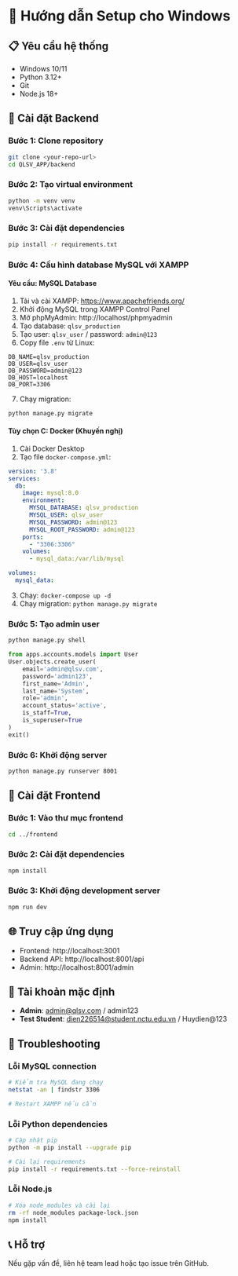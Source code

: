 # 🚀 Hướng dẫn Setup cho Windows

## 📋 Yêu cầu hệ thống
- Windows 10/11
- Python 3.12+
- Git
- Node.js 18+

## 🔧 Cài đặt Backend

### Bước 1: Clone repository
```bash
git clone <your-repo-url>
cd QLSV_APP/backend
```

### Bước 2: Tạo virtual environment
```bash
python -m venv venv
venv\Scripts\activate
```

### Bước 3: Cài đặt dependencies
```bash
pip install -r requirements.txt
```

### Bước 4: Cấu hình database MySQL với XAMPP

#### Yêu cầu: MySQL Database
1. Tải và cài XAMPP: https://www.apachefriends.org/
2. Khởi động MySQL trong XAMPP Control Panel
3. Mở phpMyAdmin: http://localhost/phpmyadmin
4. Tạo database: `qlsv_production`
5. Tạo user: `qlsv_user` / password: `admin@123`
6. Copy file `.env` từ Linux:
```env
DB_NAME=qlsv_production
DB_USER=qlsv_user
DB_PASSWORD=admin@123
DB_HOST=localhost
DB_PORT=3306
```
7. Chạy migration:
```bash
python manage.py migrate
```

#### Tùy chọn C: Docker (Khuyến nghị)
1. Cài Docker Desktop
2. Tạo file `docker-compose.yml`:
```yaml
version: '3.8'
services:
  db:
    image: mysql:8.0
    environment:
      MYSQL_DATABASE: qlsv_production
      MYSQL_USER: qlsv_user
      MYSQL_PASSWORD: admin@123
      MYSQL_ROOT_PASSWORD: admin@123
    ports:
      - "3306:3306"
    volumes:
      - mysql_data:/var/lib/mysql

volumes:
  mysql_data:
```
3. Chạy: `docker-compose up -d`
4. Chạy migration: `python manage.py migrate`

### Bước 5: Tạo admin user
```bash
python manage.py shell
```
```python
from apps.accounts.models import User
User.objects.create_user(
    email='admin@qlsv.com',
    password='admin123',
    first_name='Admin',
    last_name='System',
    role='admin',
    account_status='active',
    is_staff=True,
    is_superuser=True
)
exit()
```

### Bước 6: Khởi động server
```bash
python manage.py runserver 8001
```

## 🔧 Cài đặt Frontend

### Bước 1: Vào thư mục frontend
```bash
cd ../frontend
```

### Bước 2: Cài đặt dependencies
```bash
npm install
```

### Bước 3: Khởi động development server
```bash
npm run dev
```

## 🌐 Truy cập ứng dụng
- Frontend: http://localhost:3001
- Backend API: http://localhost:8001/api
- Admin: http://localhost:8001/admin

## 🔑 Tài khoản mặc định
- **Admin**: admin@qlsv.com / admin123
- **Test Student**: dien226514@student.nctu.edu.vn / Huydien@123

## 🐛 Troubleshooting

### Lỗi MySQL connection
```bash
# Kiểm tra MySQL đang chạy
netstat -an | findstr 3306

# Restart XAMPP nếu cần
```

### Lỗi Python dependencies
```bash
# Cập nhật pip
python -m pip install --upgrade pip

# Cài lại requirements
pip install -r requirements.txt --force-reinstall
```

### Lỗi Node.js
```bash
# Xóa node_modules và cài lại
rm -rf node_modules package-lock.json
npm install
```

## 📞 Hỗ trợ
Nếu gặp vấn đề, liên hệ team lead hoặc tạo issue trên GitHub.
